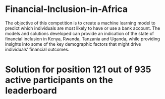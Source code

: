 # Financial-Inclusion-in-Africa
The objective of this competition is to create a machine learning model to predict which individuals are most likely to have or use a bank account. The models and solutions developed can provide an indication of the state of financial inclusion in Kenya, Rwanda, Tanzania and Uganda, while providing insights into some of the key demographic factors that might drive individuals’ financial outcomes.


# Solution for position 121 out of 935 active participants on the leaderboard 

